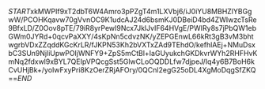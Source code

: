$START$xkMWPIf9xT2dbT6W4Amro3pPZgT4m1LXVbj6/iJ0iYU8MBHZlYBGgwW/PCOHKqavw70gVvnOC9K1udcAJ24d6bsmKJ0DBeiD4bd4ZWIwzcTsRe9BfxLD/Z0Oov8pTE/79iR8yrPewI9Ncx7JklJvIF64HVgE/PWIRy8s7jPbQW1ebGWm0JYRd+0qcvPaXXY/4sKpNn5cdvzNK/yZEPGEnwL66kRt3gB3vM3bhtwgrbVDxZZqddKGcKrLR/fJKPN53Kh2bVXTxZAd9TEhdO/kefhlAEj+NMuDsxbC3SUn9NjliUpwPOIjWNFY9+ZpS5mCtBl+IaGUyukchGKDkvrWYh2RHFHvKmNq2fdxwl9xBYL7QEIpVPQcgSst5GlwCLoOQDDLfw7djpeJ/Iq4y6B7BoH6kCvUHjBk+/yoIwFxyPri8KzOerZRjAFOry/0QCnl2egG25oDL4XgMoDqgSfZKQ==$END$
